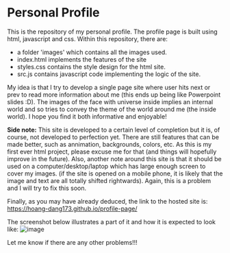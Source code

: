 # Personal Profile

This is the repository of my personal profile. 
The profile page is built using html, javascript and css. 
Within this repository, there are:

  + a folder 'images' which contains all the images used.
  + index.html implements the features of the site
  + styles.css contains the style design for the html site.
  + src.js contains javascript code implementing the logic of the site.

My idea is that I try to develop a single page site where user hits next or prev to read more information about me (this ends up being like Powerpoint slides :D). The images of the face with universe inside implies an internal world and so tries to convey the theme of the world around me (the inside world). I hope you find it both informative and enjoyable!

**Side note:**
This site is developed to a certain level of completion but it is, of course, not developed to perfection yet. There are still features that can be made better, such as annimation, backgrounds, colors, etc. As this is my first ever html project, please excuse me for that (and things will hopefully improve in the future). 
Also, another note around this site is that it should be used on a computer/desktop/laptop which has large enough screen to cover my images. (if the site is opened on a mobile phone, it is likely that the image and text are all totally shifted rightwards). Again, this is a problem and I will try to fix this soon.

Finally, as you may have already deduced, the link to the hosted site is: 
https://hoang-dang173.github.io/profile-page/ 

The screenshot below illustrates a part of it and how it is expected to look like:
![image](https://github.com/user-attachments/assets/9d9ebe02-8066-4f5b-b096-aef38737e40b)

Let me know if there are any other problems!!!
